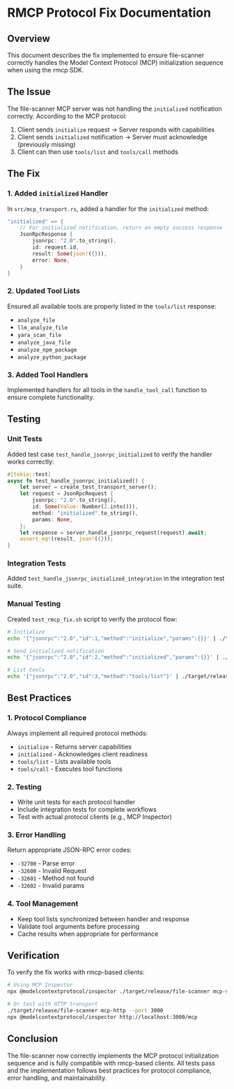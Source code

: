# RMCP Protocol Fix Documentation

## Overview

This document describes the fix implemented to ensure file-scanner correctly handles the Model Context Protocol (MCP) initialization sequence when using the rmcp SDK.

## The Issue

The file-scanner MCP server was not handling the `initialized` notification correctly. According to the MCP protocol:

1. Client sends `initialize` request → Server responds with capabilities
2. Client sends `initialized` notification → Server must acknowledge (previously missing)
3. Client can then use `tools/list` and `tools/call` methods

## The Fix

### 1. Added `initialized` Handler

In `src/mcp_transport.rs`, added a handler for the `initialized` method:

```rust
"initialized" => {
    // For initialized notification, return an empty success response
    JsonRpcResponse {
        jsonrpc: "2.0".to_string(),
        id: request.id,
        result: Some(json!({})),
        error: None,
    }
}
```

### 2. Updated Tool Lists

Ensured all available tools are properly listed in the `tools/list` response:
- `analyze_file`
- `llm_analyze_file`
- `yara_scan_file`
- `analyze_java_file`
- `analyze_npm_package`
- `analyze_python_package`

### 3. Added Tool Handlers

Implemented handlers for all tools in the `handle_tool_call` function to ensure complete functionality.

## Testing

### Unit Tests

Added test case `test_handle_jsonrpc_initialized` to verify the handler works correctly:

```rust
#[tokio::test]
async fn test_handle_jsonrpc_initialized() {
    let server = create_test_transport_server();
    let request = JsonRpcRequest {
        jsonrpc: "2.0".to_string(),
        id: Some(Value::Number(2.into())),
        method: "initialized".to_string(),
        params: None,
    };
    let response = server.handle_jsonrpc_request(request).await;
    assert_eq!(result, json!({}));
}
```

### Integration Tests

Added `test_handle_jsonrpc_initialized_integration` in the integration test suite.

### Manual Testing

Created `test_rmcp_fix.sh` script to verify the protocol flow:

```bash
# Initialize
echo '{"jsonrpc":"2.0","id":1,"method":"initialize","params":{}}' | ./target/release/file-scanner mcp-stdio

# Send initialized notification
echo '{"jsonrpc":"2.0","id":2,"method":"initialized","params":{}}' | ./target/release/file-scanner mcp-stdio

# List tools
echo '{"jsonrpc":"2.0","id":3,"method":"tools/list"}' | ./target/release/file-scanner mcp-stdio
```

## Best Practices

### 1. Protocol Compliance

Always implement all required protocol methods:
- `initialize` - Returns server capabilities
- `initialized` - Acknowledges client readiness
- `tools/list` - Lists available tools
- `tools/call` - Executes tool functions

### 2. Testing

- Write unit tests for each protocol handler
- Include integration tests for complete workflows
- Test with actual protocol clients (e.g., MCP Inspector)

### 3. Error Handling

Return appropriate JSON-RPC error codes:
- `-32700` - Parse error
- `-32600` - Invalid Request
- `-32601` - Method not found
- `-32602` - Invalid params

### 4. Tool Management

- Keep tool lists synchronized between handler and response
- Validate tool arguments before processing
- Cache results when appropriate for performance

## Verification

To verify the fix works with rmcp-based clients:

```bash
# Using MCP Inspector
npx @modelcontextprotocol/inspector ./target/release/file-scanner mcp-stdio

# Or test with HTTP transport
./target/release/file-scanner mcp-http --port 3000
npx @modelcontextprotocol/inspector http://localhost:3000/mcp
```

## Conclusion

The file-scanner now correctly implements the MCP protocol initialization sequence and is fully compatible with rmcp-based clients. All tests pass and the implementation follows best practices for protocol compliance, error handling, and maintainability.